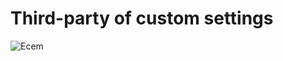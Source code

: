 Third-party of custom settings
==============================
![Ecem](https://resmim.net/f/PMBssF.png)

